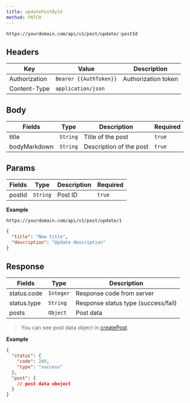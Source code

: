 ```yaml
---
title: updatePostById
method: PATCH
---
```


```
https://yourdomain.com/api/v1/post/update/:postId
```

## Headers

| Key           | Value                  | Description         |
| ------------- | ---------------------- | ------------------- |
| Authorization | `Bearer {{AuthToken}}` | Authorization token |
| Content-Type  | `application/json`     |                     |

## Body

| Fields       | Type     | Description             | Required |
| ------------ | -------- | ----------------------- | -------- |
| title        | `String` | Title of the post       | `true`   |
| bodyMarkdown | `String` | Description of the post | `true`   |

## Params

| Fields | Type     | Description | Required |
| ------ | -------- | ----------- | -------- |
| postId | `String` | Post ID     | `true`   |

**Example**

```
https://yourdomain.com/api/v1/post/update/1
```

```json
{
  "title": "New title",
  "description": "Update description"
}
```

## Response

| Fields      | Type      | Description                         |
| ----------- | --------- | ----------------------------------- |
| status.code | `Integer` | Response code from server           |
| status.type | `String`  | Response status type (success/fail) |
| posts       | `Object`  | Post data                           |

> You can see post data object in [createPost](/api/v1/post/create-post).

**Example**

```json
{
  "status": {
    "code": 200,
    "type": "success"
  },
  "post": {
    // post data oboject
  }
}
```
